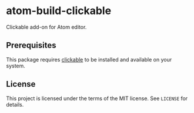 # atom-build-clickable

Clickable add-on for Atom editor.

## Prerequisites

This package requires [clickable](https://github.com/bhdouglass/clickable) to be installed and available on your system.
 
## License

This project is licensed under the terms of the MIT license. See `LICENSE` for details.

